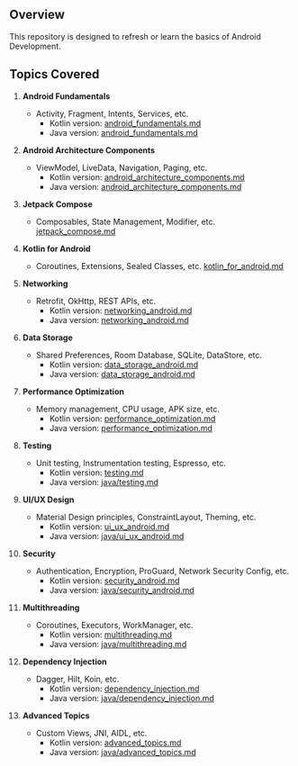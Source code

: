 ## Overview

This repository is designed to refresh or learn the basics of Android Development.

## Topics Covered

1. **Android Fundamentals** 
    - Activity, Fragment, Intents, Services, etc. 
        - Kotlin version: [android_fundamentals.md](kotlin/android_fundamentals.md)
        - Java version: [android_fundamentals.md](java/android_fundamentals.md)

2. **Android Architecture Components**
    - ViewModel, LiveData, Navigation, Paging, etc. 
        - Kotlin version: [android_architecture_components.md](kotlin/android_architecture_components.md)
        - Java version: [android_architecture_components.md](java/android_architecture_components.md)

3. **Jetpack Compose**
    - Composables, State Management, Modifier, etc. [jetpack_compose.md](kotlin/jetpack_compose.md)

4. **Kotlin for Android**
    - Coroutines, Extensions, Sealed Classes, etc. [kotlin_for_android.md](kotlin/kotlin_for_android.md)

5. **Networking**
    - Retrofit, OkHttp, REST APIs, etc. 
        - Kotlin version: [networking_android.md](kotlin/networking_android.md)
        - Java version: [networking_android.md](java/networking_android.md)

6. **Data Storage**
    - Shared Preferences, Room Database, SQLite, DataStore, etc. 
        - Kotlin version: [data_storage_android.md](kotlin/data_storage_android.md)
        - Java version: [data_storage_android.md](java/data_storage_android.md)

7. **Performance Optimization** 
    - Memory management, CPU usage, APK size, etc. 
        - Kotlin version: [performance_optimization.md](kotlin/performance_optimization.md)
        - Java version: [performance_optimization.md](java/performance_optimization.md)

8. **Testing**
    - Unit testing, Instrumentation testing, Espresso, etc. 
        - Kotlin version: [testing.md](kotlin/testing.md) 
        - Java version: [java/testing.md](java/testing.md)

9. **UI/UX Design**
    - Material Design principles, ConstraintLayout, Theming, etc. 
        - Kotlin version: [ui_ux_android.md](kotlin/ui_ux_android.md)
        - Java version: [java/ui_ux_android.md](java/ui_ux_android.md)

10. **Security**
    - Authentication, Encryption, ProGuard, Network Security Config, etc. 
        - Kotlin version: [security_android.md](kotlin/security_android.md) 
        - Java version: [java/security_android.md](java/security_android.md)

11. **Multithreading**
    - Coroutines, Executors, WorkManager, etc. 
        - Kotlin version: [multithreading.md](kotlin/multithreading.md) 
        - Java version: [java/multithreading.md](java/multithreading.md)

12. **Dependency Injection**
    - Dagger, Hilt, Koin, etc. 
        - Kotlin version: [dependency_injection.md](kotlin/dependency_injection.md)
        - Java version: [java/dependency_injection.md](java/dependency_injection.md)

13. **Advanced Topics**
    - Custom Views, JNI, AIDL, etc. 
        - Kotlin version: [advanced_topics.md](kotlin/advanced_topics.md)
        - Java version: [java/advanced_topics.md](java/advanced_topics.md)